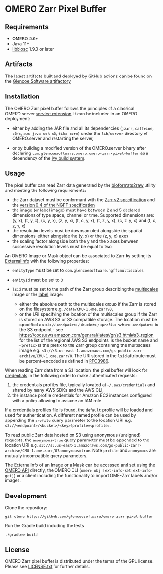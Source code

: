 # OMERO Zarr Pixel Buffer

## Requirements

- OMERO 5.6+
- Java 11+
- [libblosc](https://github.com/Blosc/c-blosc) 1.9.0 or later

## Artifacts

The latest artifacts built and deployed by GitHub actions can be found on the
[Glencoe Software artifactory](https://artifacts.glencoesoftware.com/)

## Installation

The OMERO Zarr pixel buffer follows the principles of a classical OMERO.server
[service extension](https://omero.readthedocs.io/en/stable/developers/Server/ExtendingOmero.html#services).
It can be included in an OMERO deployment:

-   either by adding the JAR file and all its dependencies (`jzarr`, `caffeine`,
    `s3fs`,  `aws-java-sdk-s3`, `tika-core`) under the `lib/server` directory
    of OMERO.server and restarting the server,

-   or by building a modified version of the OMERO.server binary after declaring
    `com.glencoesoftware.omero:omero-zarr-pixel-buffer` as a dependency of the
    [Ivy build system](https://github.com/ome/openmicroscopy/blob/develop/ivy.xml).

## Usage

The pixel buffer can read Zarr data generated by the [bioformats2raw](https://github.com/glencoesoftware/bioformats2raw) utility
and meeting the following requirements:

-   the Zarr dataset must be conformant with the
    [Zarr v2 specification](https://zarr-specs.readthedocs.io/en/latest/v2/v2.0.html)
    and the [version 0.4 of the NGFF specification](https://ngff.openmicroscopy.org/0.4/)
-   the image (or label image) must have between 2 and 5 declared dimensions
    of type space, channel or time. Supported dimensions are: (y, x), (t, y, x),
    (c, y, x), (z, y, x), (t, c, y, x), (t, z, y, x), (c, z, y, x) and
    (t, c, z, y, x)
-   the resolution levels must be downsampled alongside the spatial dimensions,
    either alongside the (y, x) or the (z, y, x) axes
-   the scaling factor alongside both the y and the x axes between successive resolution
    levels must be equal to two

An OMERO Image or Mask object can be associated to Zarr by setting its
[ExternalInfo](https://docs.openmicroscopy.org/omero-blitz/5.8.3/slice2html/omero/model/ExternalInfo.html)
with the following properties:

-   `entityType` must be set to `com.glencoesoftware.ngff:multiscales`
-   `entityId` must be set to `3`
-   `lsid` must be set to the path of the Zarr group describing the
     [multiscales](https://ngff.openmicroscopy.org/0.4/#multiscale-md) image
     or the [label](https://ngff.openmicroscopy.org/0.4/#label-md) image:

    - either the absolute path to the multiscales group if the Zarr is stored on
      the filesystem e.g. `/data/CMU-1.ome.zarr/0`,
    - or the URI specifying the location of the multiscales group if the Zarr is
      stored on AWS S3 or S3 compatible storage. The location must be specified
      as `s3://<endpoint>/<bucket>/<prefix>` where `<endpoint>` is the S3
      endpoint - see https://docs.aws.amazon.com/general/latest/gr/s3.html#s3_region
      for the list of the regional AWS S3 endpoints, <bucket> is the bucket name
      and `<prefix>` is the prefix to the Zarr group containing the multiscales image
      e.g. `s3://s3.us-east-1.amazonaws.com/gs-public-zarr-archive/CMU-1.ome.zarr/0`.
      The URI stored in the `lsid` attribute must be percent-encoded as defined in
      [RFC3986](https://datatracker.ietf.org/doc/html/rfc3986).

When reading Zarr data from a S3 location, the pixel buffer will look for
[credentials](https://docs.aws.amazon.com/sdk-for-java/v1/developer-guide/credentials.html)
in the following order to make authenticated requests:

1.  the credentials profiles file, typically located at `~/.aws/credentials` and shared
    by many AWS SDKs and the AWS CLI,
2.  the instance profile credentials for Amazon EC2 instances configured with a policy
    allowing to assume an IAM role.

If a credentials profiles file is found, the `default` profile will be loaded and used
for authentication. A different named profile can be used by appending the `profile`
query parameter to the location URI e.g. `s3://<endpoint>/<bucket>/<key>?profile=<profile>`.

To read public Zarr data hosted on S3 using anonymous (unsigned) requests, the
`anonymous=true` query parameter must be appended to the location URI e.g.
`s3://s3.us-east-1.amazonaws.com/gs-public-zarr-archive/CMU-1.ome.zarr/0?anonymous=true`.
Note `profile` and `anonymous` are mutually incompatible query parameters.

The ExternalInfo of an Image or a Mask can be accessed and set using the
[OMERO API](https://omero.readthedocs.io/en/stable/developers/Modules/Api.html) directly, the
OMERO CLI (`omero obj [ext-info-set|ext-info-get]`) or a client including the
functionality to import OME-Zarr labels and/or images.

## Development

Clone the repository:

    git clone https://github.com/glencoesoftware/omero-zarr-pixel-buffer

Run the Gradle build including the tests

    ./gradlew build

## License

OMERO Zarr pixel buffer is distributed under the terms of the GPL license.
Please see [LICENSE.txt](LICENSE.txt) for further details.
